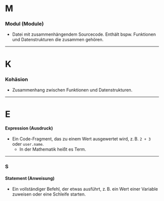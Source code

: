 
# M

### Modul (Module)

- Datei mit zusammenhängendem Sourcecode. Enthält bspw. Funktionen und Datenstrukturen die zusammen gehören.

---

# K

### Kohäsion

- Zusammenhang zwischen Funktionen und Datenstrukturen.

---

# **E**

#### **Expression (Ausdruck)**

- Ein Code-Fragment, das zu einem Wert ausgewertet wird, z. B. `2 + 3` oder `user.name`.
	- In der Mathematik heißt es Term.

---

### **S**

#### **Statement (Anweisung)**

- Ein vollständiger Befehl, der etwas ausführt, z. B. ein Wert einer Variable zuweisen oder eine Schleife starten.
